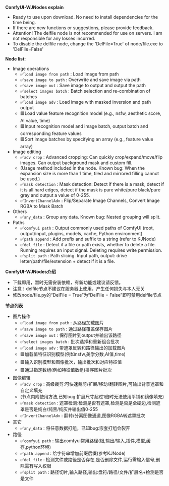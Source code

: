
**ComfyUI-WJNodes explain**

- Ready to use upon download. No need to install dependencies for the time being.
- If there are new functions or suggestions, please provide feedback.
- Attention! The delfile node is not recommended for use on servers. I am not responsible for any losses incurred.
- To disable the delfile node, change the 'DelFile=True' of node/file.exe to 'DelFile=False'

**Node list:**
- Image operations
  - ✅`load image from path` : Load image from path
  - ✅`save image to path` : Overwrite and save image via path
  - ✅`save image out` : Save image to output and output the path
  - ✅`select images batch` : Batch selection and re-combination of batches
  - ✅`load image adv` : Load image with masked inversion and path output
  - 🟩Load value feature recognition model (e.g., nsfw, aesthetic score, AI value, time)
  - 🟩Input recognition model and image batch, output batch and corresponding feature values
  - 🟩Sort image batches by specifying an array (e.g., feature value array)
- Image editing
  - ✅`adv crop` : Advanced cropping: Can quickly crop/expand/move/flip images. Can output background mask and custom fill.
  -   (Usage method included in the node. Known bug: When the expansion size is more than 1 time, tiled and mirrored filling cannot be used.)
  - ✅`mask detection` : Mask detection: Detect if there is a mask, detect if it is all hard edges, detect if the mask is pure white/pure black/pure gray and output a value of 0-255.
  - ✅`InvertChannelAdv` : Flip/Separate Image Channels, Convert Image RGBA to Mask Batch
- Others
  - ✅`any_data` : Group any data. Known bug: Nested grouping will split.
- Paths
  - ✅`comfyui path` : Output commonly used paths of ComfyUI (root, output/input, plugins, models, cache, Python environment)
  - ✅`path append` : Add prefix and suffix to a string (refer to KJNode)
  - ✅`del file` : Detect if a file or path exists, whether to delete a file. Running requires an input signal. Deleting requires write permission.
  - ✅`split path` : Path slicing. Input path, output: drive letter/path/file/extension + detect if it is a file.


**ComfyUI-WJNodes介绍**

- 下载即用，暂时无需安装依赖，有新功能或建议请反馈。
- 注意！delfile节点不建议在服务器上使用，产生任何损失与本人无关
- 修改node/file.py的“DelFile = True”为“DelFile = False”即可禁用delfile节点

**节点列表**
- 图片操作
  - ✅`load image from path` : 从路径加载图片
  - ✅`save image to path` : 通过路径覆盖保存图片
  - ✅`save image out` : 保存图片到output并输出该路径
  - ✅`select images batch` : 批次选择和重新组合批次
  - ✅`load image adv` : 带遮罩反转和路径输出的加载图片
  - 🟩加载值特征识别模型(例如nsfw,美学分数,AI值,time)
  - 🟩输入识别模型和图像批次，输出批次和对应特征值
  - 🟩通过指定数组(例如特征值数组)排序图片批次
- 图像编辑
  - ✅`adv crop` : 高级裁剪:可快速裁剪/扩展/移动/翻转图片,可输出背景遮罩和自定义填充
  -   (节点内附使用方法,已知bug:扩展尺寸超过1倍时无法使用平铺和镜像填充)
  - ✅`mask detection` : 遮罩检测:检测是否有遮罩,检测是否是全硬边,检测遮罩是否是纯白/纯黑/纯灰并输出值0-255
  - ✅`InvertChannelAdv` : 翻转/分离图像通道,图像RGBA转遮罩批次
- 其它
  - ✅`any_data` : 将任意数据打组，已知bug:嵌套打组会裂开
- 路径
  - ✅`comfyui path` : 输出comfyui常用路径(根,输出/输入,插件,模型,缓存,python环境)
  - ✅`path append` : 给字符串增加前缀后缀(参考KJNode)
  - ✅`del file` : 检测文件或路径是否存在,是否删除文件,运行需输入信号,删除需有写入权限
  - ✅`split path` : 路径切片,输入路径,输出:盘符/路径/文件/扩展名+检测是否是文件